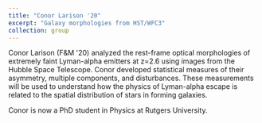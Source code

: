 ```yaml
---
title: "Conor Larison '20"
excerpt: "Galaxy morphologies from HST/WFC3"
collection: group
---
```


Conor Larison (F&M '20) analyzed the rest-frame optical morphologies of extremely faint Lyman-alpha emitters at z=2.6 using images from the Hubble Space Telescope. Conor developed statistical measures of their asymmetry, multiple components, and disturbances. These measurements will be used to understand how the physics of Lyman-alpha escape is related to the spatial distribution of stars in forming galaxies. 

Conor is now a PhD student in Physics at Rutgers University. 
